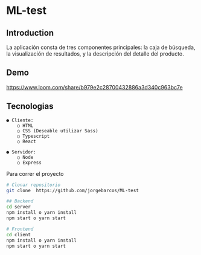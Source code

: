 # ML-test

## Introduction

La aplicación consta de tres componentes principales: la caja de búsqueda, la visualización de
resultados, y la descripción del detalle del producto.

## Demo
https://www.loom.com/share/b979e2c28700432886a3d340c963bc7e

## Tecnologias

    ● Cliente:
        ○ HTML
        ○ CSS (Deseable utilizar Sass)
        ○ Typescript
        ○ React
        
    ● Servidor:
        ○ Node 
        ○ Express

Para correr el proyecto

```bash
# Clonar repositorio
git clone  https://github.com/jorgebarcos/ML-test

## Backend
cd server
npm install o yarn install
npm start o yarn start

# Frontend
cd client
npm install o yarn install
npm start o yarn start

